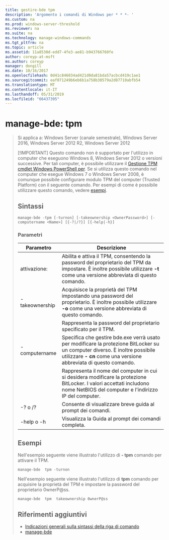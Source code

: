 ```yaml
---
title: gestire-bde tpm
description: 'Argomento i comandi di Windows per * * *- '
ms.custom: na
ms.prod: windows-server-threshold
ms.reviewer: na
ms.suite: na
ms.technology: manage-windows-commands
ms.tgt_pltfrm: na
ms.topic: article
ms.assetid: 11a8530d-edd7-4fe3-ae81-b943766760fe
author: coreyp-at-msft
ms.author: coreyp
manager: dongill
ms.date: 10/16/2017
ms.openlocfilehash: 0d41c846034ad421d0da81bda57acbcd419c1ae1
ms.sourcegitcommit: eaf071249b6eb6b1a758b38579a2d87710abfb54
ms.translationtype: MT
ms.contentlocale: it-IT
ms.lasthandoff: 05/31/2019
ms.locfileid: "66437395"
---
```

# <a name="manage-bde-tpm"></a>manage-bde: tpm

> Si applica a: Windows Server (canale semestrale), Windows Server 2016, Windows Server 2012 R2, Windows Server 2012
> 
> [!IMPORTANT]
> Questo comando non è supportato per l'utilizzo in computer che eseguono Windows 8, Windows Server 2012 o versioni successive. Per tali computer, è possibile utilizzare il [Gestione TPM cmdlet Windows PowerShell per](https://docs.microsoft.com/en-us/powershell/module/trustedplatformmodule/).
> Se si utilizza questo comando nel computer che esegue Windows 7 o Windows Server 2008, è comunque possibile configurare modulo TPM del computer (Trusted Platform) con il seguente comando. Per esempi di come è possibile utilizzare questo comando, vedere [esempi](#BKMK_Examples).
> ## <a name="syntax"></a>Sintassi
> ```
> manage-bde -tpm [-turnon] [-takeownership <OwnerPassword>] [-computername <Name>] [{-?|/?}] [{-help|-h}]
> ```
> ### <a name="parameters"></a>Parametri
> 
> |    Parametro    |                                                                              Descrizione                                                                               |
> |-----------------|------------------------------------------------------------------------------------------------------------------------------------------------------------------------|
> |     attivazione:     |              Abilita e attiva il TPM, consentendo la password del proprietario del TPM da impostare. È inoltre possibile utilizzare **-t** come una versione abbreviata di questo comando.              |
> | -takeownership  |                      Acquisisce la proprietà del TPM impostando una password del proprietario. È inoltre possibile utilizzare **-o** come una versione abbreviata di questo comando.                       |
> | <OwnerPassword> |                                                      Rappresenta la password del proprietario specificato per il TPM.                                                       |
> |  -computername  | Specifica che gestire bde.exe verrà usato per modificare la protezione BitLocker su un computer diverso. È inoltre possibile utilizzare **- cn** come una versione abbreviata di questo comando. |
> |     <Name>      |    Rappresenta il nome del computer in cui si desidera modificare la protezione BitLocker. I valori accettati includono nome NetBIOS del computer e l'indirizzo IP del computer.     |
> |    -? o /?     |                                                               Consente di visualizzare breve guida al prompt dei comandi.                                                               |
> |   -help o -h   |                                                             Visualizza la Guida al prompt dei comandi completa.                                                              |
> 
> ## <a name="BKMK_Examples"></a>Esempi
> Nell'esempio seguente viene illustrato l'utilizzo di **- tpm** comando per attivare il TPM.
> ```
> manage-bde  tpm -turnon
> ```
> Nell'esempio seguente viene illustrato l'utilizzo di **tpm** comando per acquisire la proprietà del TPM e impostare la password del proprietario 0wnerP@ss.
> ```
> manage-bde  tpm  takeownership 0wnerP@ss
> ```
> ## <a name="additional-references"></a>Riferimenti aggiuntivi
> -   [Indicazioni generali sulla sintassi della riga di comando](command-line-syntax-key.md)
> -   [manage-bde](manage-bde.md)
